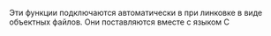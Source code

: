 Эти функции подключаются автоматически в при линковке в виде объектных файлов. Они поставляются вместе с языком С
